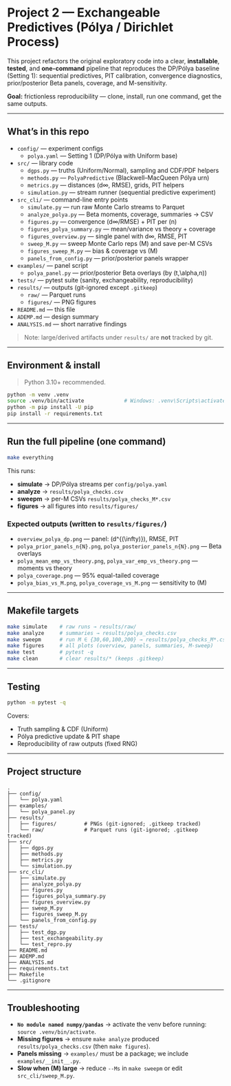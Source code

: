 # Project 2 — Exchangeable Predictives (Pólya / Dirichlet Process)

This project refactors the original exploratory code into a clear, **installable**, **tested**, and
**one-command** pipeline that reproduces the DP/Pólya baseline (Setting 1): sequential predictives,
PIT calibration, convergence diagnostics, prior/posterior Beta panels, coverage, and M-sensitivity.

**Goal:** frictionless reproducibility — clone, install, run one command, get the same outputs.

---

## What’s in this repo

- `config/` — experiment configs
  - `polya.yaml` — Setting 1 (DP/Pólya with Uniform base)
- `src/` — library code
  - `dgps.py` — truths (Uniform/Normal), sampling and CDF/PDF helpers
  - `methods.py` — `PolyaPredictive` (Blackwell–MacQueen Pólya urn)
  - `metrics.py` — distances (d∞, RMSE), grids, PIT helpers
  - `simulation.py` — stream runner (sequential predictive experiment)
- `src_cli/` — command-line entry points
  - `simulate.py` — run raw Monte Carlo streams to Parquet
  - `analyze_polya.py` — Beta moments, coverage, summaries → CSV
  - `figures.py` — convergence (d∞/RMSE) + PIT per \(n\)
  - `figures_polya_summary.py` — mean/variance vs theory + coverage
  - `figures_overview.py` — single panel with d∞, RMSE, PIT
  - `sweep_M.py` — sweep Monte Carlo reps \(M\) and save per-M CSVs
  - `figures_sweep_M.py` — bias & coverage vs \(M\)
  - `panels_from_config.py` — prior/posterior panels wrapper
- `examples/` — panel script
  - `polya_panel.py` — prior/posterior Beta overlays (by \(t,\alpha,n\))
- `tests/` — pytest suite (sanity, exchangeability, reproducibility)
- `results/` — outputs (git-ignored except `.gitkeep`)
  - `raw/` — Parquet runs
  - `figures/` — PNG figures
- `README.md` — this file
- `ADEMP.md` — design summary
- `ANALYSIS.md` — short narrative findings

> Note: large/derived artifacts under `results/` are **not** tracked by git.

---

## Environment & install

> Python 3.10+ recommended.

```bash
python -m venv .venv
source .venv/bin/activate             # Windows: .venv\Scripts\activate
python -m pip install -U pip
pip install -r requirements.txt
```

---

## Run the full pipeline (one command)

```bash
make everything
```

This runs:
- **simulate** → DP/Pólya streams per `config/polya.yaml`
- **analyze** → `results/polya_checks.csv`
- **sweepm** → per-M CSVs `results/polya_checks_M*.csv`
- **figures** → all figures into `results/figures/`

### Expected outputs (written to `results/figures/`)

- `overview_polya_dp.png` — panel: \(d^{(\infty)}\), RMSE, PIT  
- `polya_prior_panels_n{N}.png`, `polya_posterior_panels_n{N}.png` — Beta overlays  
- `polya_mean_emp_vs_theory.png`, `polya_var_emp_vs_theory.png` — moments vs theory  
- `polya_coverage.png` — 95% equal-tailed coverage  
- `polya_bias_vs_M.png`, `polya_coverage_vs_M.png` — sensitivity to \(M\)

---

## Makefile targets

```bash
make simulate    # raw runs → results/raw/
make analyze     # summaries → results/polya_checks.csv
make sweepm      # run M ∈ {30,60,100,200} → results/polya_checks_M*.csv
make figures     # all plots (overview, panels, summaries, M-sweep)
make test        # pytest -q
make clean       # clear results/* (keeps .gitkeep)
```

---

## Testing

```bash
python -m pytest -q
```

Covers:
- Truth sampling & CDF (Uniform)
- Pólya predictive update & PIT shape
- Reproducibility of raw outputs (fixed RNG)

---

## Project structure

```text
.
├── config/
│   └── polya.yaml
├── examples/
│   └── polya_panel.py
├── results/
│   ├── figures/         # PNGs (git-ignored; .gitkeep tracked)
│   └── raw/             # Parquet runs (git-ignored; .gitkeep tracked)
├── src/
│   ├── dgps.py
│   ├── methods.py
│   ├── metrics.py
│   └── simulation.py
├── src_cli/
│   ├── simulate.py
│   ├── analyze_polya.py
│   ├── figures.py
│   ├── figures_polya_summary.py
│   ├── figures_overview.py
│   ├── sweep_M.py
│   ├── figures_sweep_M.py
│   └── panels_from_config.py
├── tests/
│   ├── test_dgp.py
│   ├── test_exchangeability.py
│   └── test_repro.py
├── README.md
├── ADEMP.md
├── ANALYSIS.md
├── requirements.txt
├── Makefile
└── .gitignore
```

---

## Troubleshooting

- **`No module named numpy/pandas`** → activate the venv before running: `source .venv/bin/activate`.  
- **Missing figures** → ensure `make analyze` produced `results/polya_checks.csv` (then `make figures`).  
- **Panels missing** → `examples/` must be a package; we include `examples/__init__.py`.  
- **Slow when \(M\) large** → reduce `--Ms` in `make sweepm` or edit `src_cli/sweep_M.py`.
